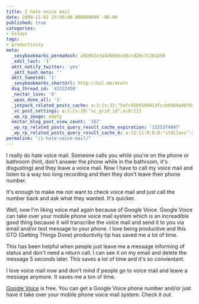 ```yaml
---
title: I hate voice mail
date: 2009-11-02 23:56:00.000000000 -06:00
published: true
categories:
- Essays
tags:
- productivity
meta:
  _sexybookmarks_permaHash: a92041e3a4260dece8ccd26c7c201b98
  _edit_last: '1'
  aktt_notify_twitter: 'yes'
  _aktt_hash_meta: ''
  aktt_tweeted: '1'
  _sexybookmarks_shortUrl: http://b2l.me/4rwfc
  dsq_thread_id: '43322458'
  _nectar_love: '0'
  _wpas_done_all: '1'
  _jetpack_related_posts_cache: a:1:{s:32:"5afc95b9199413fccb9364a98f8a08f9";a:2:{s:7:"expires";i:1502366307;s:7:"payload";a:3:{i:0;a:1:{s:2:"id";i:2082;}i:1;a:1:{s:2:"id";i:3589;}i:2;a:1:{s:2:"id";i:644;}}}}
  _vc_post_settings: a:1:{s:10:"vc_grid_id";a:0:{}}
  _wp_rp_image: empty
  nectar_blog_post_view_count: '167'
  _wp_rp_related_posts_query_result_cache_expiration: '1525374607'
  _wp_rp_related_posts_query_result_cache_6: a:12:{i:0;O:8:"stdClass":2:{s:7:"post_id";s:4:"1347";s:5:"score";s:17:"90.92093751080986";}i:1;O:8:"stdClass":2:{s:7:"post_id";s:4:"1251";s:5:"score";s:18:"56.411123438607255";}i:2;O:8:"stdClass":2:{s:7:"post_id";s:3:"747";s:5:"score";s:16:"52.2231193727036";}i:3;O:8:"stdClass":2:{s:7:"post_id";s:3:"686";s:5:"score";s:17:"50.28861646033088";}i:4;O:8:"stdClass":2:{s:7:"post_id";s:4:"1423";s:5:"score";s:17:"47.11832602042949";}i:5;O:8:"stdClass":2:{s:7:"post_id";s:3:"741";s:5:"score";s:18:"46.717686076412015";}i:6;O:8:"stdClass":2:{s:7:"post_id";s:3:"850";s:5:"score";s:17:"45.26786972212688";}i:7;O:8:"stdClass":2:{s:7:"post_id";s:3:"363";s:5:"score";s:18:"44.834280103735544";}i:8;O:8:"stdClass":2:{s:7:"post_id";s:3:"717";s:5:"score";s:17:"43.55678532529585";}i:9;O:8:"stdClass":2:{s:7:"post_id";s:3:"389";s:5:"score";s:17:"42.17600820918119";}i:10;O:8:"stdClass":2:{s:7:"post_id";s:3:"722";s:5:"score";s:17:"41.00146428489591";}i:11;O:8:"stdClass":2:{s:7:"post_id";s:4:"4580";s:5:"score";s:17:"39.62068716878125";}}
permalink: "/i-hate-voice-mail/"
---
```

<p>I really do hate voice mail. Someone calls you while you're on the phone or bathroom (hint, don't answer the phone while in the bathroom, it's disgusting) and they leave a voice mail. Now I have to call my voice mail and listen to a way too long recording and then they don't leave their phone number.</p>
<p>It's enough to make me not want to check voice mail and just call the number back and ask what they wanted. It's quicker.</p>
<p>Well, now I'm liking voice mail again because of Google Voice. Google Voice can take over your mobile phone voice mail system which is an increadible good thing because it will transcribe the voice mail and send it to you via email and/or text message to your phone. I love being productive and this GTD (Getting Things Done) productivity tip has saved me a lot of time.</p>
<p>This has been helpful when people just leave me a message informing of status and don't need a return call. I can see it on my email and delete the message 5 seconds later. This saves a lot of time and it's so convientant.</p>
<p>I love voice mail now and don't mind if people go to voice mail and leave a message anymore. It saves me a ton of time.</p>
<p><a href="http://google.com/voice" rel="nofollow">Google Voice</a> is free. You can get a Google Voice phone number and/or just have it take over your mobile phone voice mail system. Check it out.</p>

